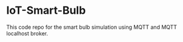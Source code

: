 # IoT-Smart-Bulb
This code repo for the smart bulb simulation using MQTT and MQTT localhost broker.
